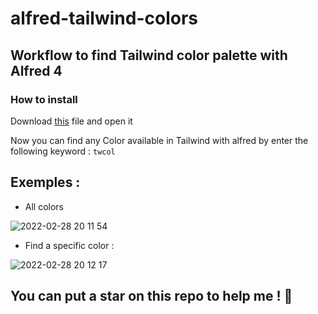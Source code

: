 # alfred-tailwind-colors

## Workflow to find Tailwind color palette with Alfred 4

### How to install 

Download [this](https://github.com/MatthysDev/alfred-tailwind-colors) file and open it

Now you can find any Color available in Tailwind with alfred by enter the following keyword : ```twcol```

## Exemples :

- All colors 

![2022-02-28 20 11 54](https://user-images.githubusercontent.com/81434852/156044207-aceb951c-89cd-4484-945b-9e89df83efec.gif)

- Find a specific color : 

![2022-02-28 20 12 17](https://user-images.githubusercontent.com/81434852/156044233-368dcd1a-dd7f-4f52-99bb-5ee82045b5c4.gif)

## You can put a star on this repo to help me ! 🙏
